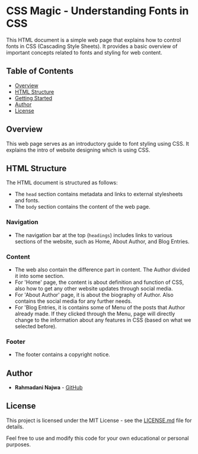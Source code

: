 # CSS Magic - Understanding Fonts in CSS

This HTML document is a simple web page that explains how to control fonts in CSS (Cascading Style Sheets). It provides a basic overview of important concepts related to fonts and styling for web content.

## Table of Contents

- [Overview](#overview)
- [HTML Structure](#html-structure)
- [Getting Started](#getting-started)
- [Author](#author)
- [License](#license)

## Overview

This web page serves as an introductory guide to font styling using CSS. It explains the intro of website designing which is using CSS.

## HTML Structure

The HTML document is structured as follows:

- The `head` section contains metadata and links to external stylesheets and fonts.
- The `body` section contains the content of the web page.

### Navigation

- The navigation bar at the top (`headings`) includes links to various sections of the website, such as Home, About Author, and Blog Entries.

### Content

- The web also contain the difference part in content. The Author divided it into some section.
- For 'Home' page, the content is about definition and function of CSS, also how to get any other website updates through social media.
- For 'About Author' page, it is about the biography of Author. Also contains the social media for any further needs.
- For 'Blog Entries, it is contains some of Menu of the posts that Author already made. If they clicked through the Menu, page will directly change to the information about any features in CSS (based on what we selected before).

### Footer

- The footer contains a copyright notice.

## Author

- **Rahmadani Najwa** - [GitHub](https://github.com/yourgithubusername)

## License

This project is licensed under the MIT License - see the [LICENSE.md](LICENSE.md) file for details.

Feel free to use and modify this code for your own educational or personal purposes.
